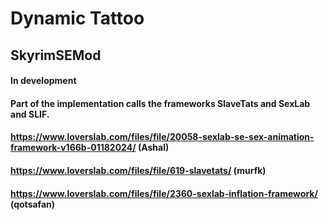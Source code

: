 # Dynamic Tattoo 
## SkyrimSEMod
#### In development
#### Part of the implementation calls the frameworks SlaveTats and SexLab and SLIF.
#### https://www.loverslab.com/files/file/20058-sexlab-se-sex-animation-framework-v166b-01182024/ (Ashal)
#### https://www.loverslab.com/files/file/619-slavetats/ (murfk)
#### https://www.loverslab.com/files/file/2360-sexlab-inflation-framework/ (qotsafan)
